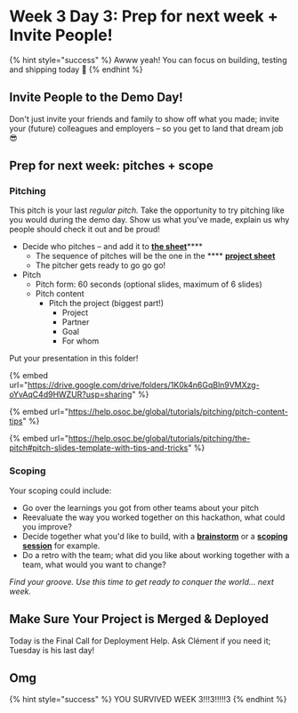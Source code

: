 # Week 3 Day 3: Prep for next week + Invite People!

{% hint style="success" %}
Awww yeah! You can focus on building, testing and shipping today 🥳
{% endhint %}

## Invite People to the Demo Day!

Don't just invite your friends and family to show off what you made; invite your (future) colleagues and employers – so you get to land that dream job 😎

## Prep for next week: pitches + scope

### Pitching

This pitch is your last _regular pitch._ Take the opportunity to try pitching like you would during the demo day. Show us what you've made, explain us why people should check it out and be proud!

* Decide who pitches – and add it to [**the sheet**](https://docs.google.com/spreadsheets/d/1kYlOkmtwzf7le9x\_HVQ8tdbAn6gg2xG2tNKE-qMEm-Q/edit?usp=sharing)****
  * The sequence of pitches will be the one in the **** [**project sheet**](https://docs.google.com/spreadsheets/d/1kYlOkmtwzf7le9x\_HVQ8tdbAn6gg2xG2tNKE-qMEm-Q/edit?usp=sharing)
  * The pitcher gets ready to go go go!
* Pitch
  * Pitch form: 60 seconds (optional slides, maximum of 6 slides)
  * Pitch content
    * Pitch the project (biggest part!)
      * Project
      * Partner
      * Goal
      * For whom

Put your presentation in this folder!

{% embed url="https://drive.google.com/drive/folders/1K0k4n6GqBln9VMXzg-oYvAqC4d9HWZUR?usp=sharing" %}

{% embed url="https://help.osoc.be/global/tutorials/pitching/pitch-content-tips" %}

{% embed url="https://help.osoc.be/global/tutorials/pitching/the-pitch#pitch-slides-template-with-tips-and-tricks" %}

### Scoping

Your scoping could include:

* Go over the learnings you got from other teams about your pitch
* Reevaluate the way you worked together on this hackathon, what could you improve?
* Decide together what you'd like to build, with a [**brainstorm**](https://help.osoc.be/global/coaches/the-coaching-job/how-to-manage-a-team#3-brainstorm-ideas-2-bonus-adaptions) or a [**scoping session**](https://help.osoc.be/global/coaches/the-coaching-job/how-to-manage-a-team#how-to-do-a-scoping-session) for example.
* Do a retro with the team; what did you like about working together with a team, what would you want to change?

_Find your groove. Use this time to get ready to conquer the world... next week._

## Make Sure Your Project is Merged & Deployed

Today is the Final Call for Deployment Help. Ask Clément if you need it; Tuesday is his last day!

## Omg

{% hint style="success" %}
YOU SURVIVED WEEK 3!!!3!!!!!3
{% endhint %}
